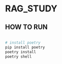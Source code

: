 <!-- write basic README -->

# RAG_STUDY

## HOW TO RUN
```bash

# install poetry
pip install poetry
poetry install
poetry shell
```